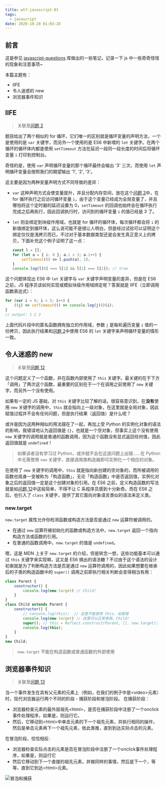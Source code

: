 ```yaml
---
title: wtf-javascript-01
tags:
  - javascript
date: 2020-10-20 01:03:28
---
```


<!-- more -->

## 前言

这是参见 [javascript-questions](https://github.com/lydiahallie/javascript-questions/blob/master/zh-CN/README-zh_CN.md) 库做出的一些笔记，记录一下 js 中一些奇奇怪怪的现象和注意事项~

本篇主题有：

- IIFE
- 令人迷惑的 new
- 浏览器事件知识

<!-- more -->

## IIFE

> 关联至[问题 2]

题目给出了两个相似的 for 循环，它们唯一的区别就是循环变量的声明方法，一个是使用的是 `var` 关键字，而另外一个使用的是 ES6 中新增的 `let` 关键字。在两个循环的循环体内都是使用 `setTimeout` 方法在延迟一段同一段长度的时间后将循环变量 `i` 打印到控制台。

奇怪的是，使用 `var` 声明循环变量的那个循环最终会输出 '3' 三次，而使用 `let` 声明循环变量会按照我们的期望输出 '1', '2', '3'。

这主要是因为两种变量声明方式不同导致的差异：

- `var` 这种声明方式会使变量提升，并且分配内存空间，放在这个[问题 2]中，在 for 循环执行之后访问循环变量 `i`，由于这个变量已经成为全局变量了，并且哪怕将这个定时器的延迟设置为 0，`setTimeout` 的回调也始终会在循环执行完成之后再执行，因此回调执行时，访问到的循环变量 `i` 的值已经是 3 了。
- `let` 则会绑定到块级作用域，也就是 for 循环的循环体，每次循环都会将 `i` 的新值绑定到循环体，这么说可能不是很让人明白，但是经过试验可以证明这个绑定仅仅是浅拷贝而已，不过对于基本数据类型还是会发生真正意义上的拷贝，下面补充这个例子证明了这一点：

    ```javascript
    const l = [];
    for (let a = { i: 0 }; a.i < 3; a.i++) {
        setTimeout(() => l.push(a), 1);
    }
    console.log(l[0] === l[1] && l[1] === l[2]); // true
    ```

这个问题体现出 ES6 中 `let` 关键字与 `var` 关键字声明变量的差异，但是在 ES6 之前，JS 程序员该如何实现或模拟块级作用域绑定呢？答案就是 IIFE（立即调用函数表达式）：

```javascript
for (var i = 0; i < 3; i++) {
    ((j) => setTimeout(() => console.log(j)))(i);
}
// output: 1 2 3
```

上面代码片段中的匿名函数拥有独立的作用域，参数 `j` 是每轮遍历变量 `i` 值的一份拷贝，因此执行结果和[问题 2]中使用 ES6 的 `let` 关键字来声明循环变量的情形一致。

## 令人迷惑的 new

> 关联至[问题 12]

这个问题定义了一个函数，并在函数内部使用了 `this` 关键字。最关键的在于下方「调用」了两次这个函数，最重要的区别在于一个在调用之前使用了 `new` 关键字，而另外一个没有使用。

如果有一定的 JS 基础，对 `this` 关键字比较了解的话，很容易意识到，在**没有**使用 `new` 关键字的调用中，`this` 就会指向上一级对象，在这里就是全局对象，因此赋值过程并不会有任何问题，但是执行结果（返回值）是什么呢？

或许是因为这两种相似的用法摆在了一起，再加上受 Python 的实例化对象的语法的影响，我错误地认为返回值是 `{}`，也就是一个空对象，但事实上这个没有使用 `new` 关键字的调用就是普通的函数调用，因为这个函数没有显式返回任何值，因此返回值就是 `undefined`！

> 如果读者没有学习过 Python，或许就不会在这道问题上出错……在 Python 中无需使用 `new` 关键字，直接调用类构造器即可实例化一个相应的对象。

在使用了 `new` 关键字的调用中，`this` 就是指向新创建的空对象的，而所被调用的函数也摇身一变被称为「构造函数」，无论「构造函数」中是否返回值，实例化对象之后的返回值一定是这个创建对象的引用。在 ES6 之前，定义构造函数的写法就是如[问题 12]中这般简单，不得不让 C 系程序员感到十分新奇。而在 ES6 之后，也引入了 `class` 关键字，提供了其它面向对象语言类似的语法来定义类。

### new.target

`new.target` 属性允许你检测函数或构造方法是否是通过 `new` 运算符被调用的。

- 在通过 `new` 运算符被初始化的函数或构造方法中，`new.target` 返回一个指向构造方法或函数的引用。
- 在普通的函数调用中，`new.target` 的值是 `undefined`。

嗯，这是 MDN 上关于 `new.target` 的介绍，但是转念一想，这些功能基本可以通过 `this` 关键字来实现嘛，这又是 ES6 搞出的语法糖？不过由于这个语法的设计初衷就是为了判断构造方法是否是通过 `new` 运算符调用的，因此如果想要在继承后的子类的构造函数中的 `super()` 调用之前即执行相关判断会变得相当有用：

```javascript
class Parent {
    constructor() {
        console.log(new.target) // Child!
    }
}
class Child extends Parent {
    constructor() {
        // console.log(this);  // 这里不能使用 this，会报错
        console.log(new.target) // 这里可以正常使用，Child!
        super(); // this = Reflect.construct(Parent, [], new.target);
        console.log(this);
    }
}
new Child;
```

> `new.target` 不能在构造函数或普通函数的外部使用

## 浏览器事件知识

> 关联至[问题 13]

当一个事件发生在具有父元素的元素上（例如，在我们的例子中是&lt;video&gt;元素）时，现代浏览器运行两个不同的阶段 - 捕获阶段和冒泡阶段。 在捕获阶段：

- 浏览器检查元素的最外层祖先&lt;html&gt;，是否在捕获阶段中注册了一个onclick事件处理程序，如果是，则运行它。
- 然后，它移动到&lt;html&gt;中单击元素的下一个祖先元素，并执行相同的操作，然后是单击元素再下一个祖先元素，依此类推，直到到达实际点击的元素。

在冒泡阶段，恰恰相反:

- 浏览器检查实际点击的元素是否在冒泡阶段中注册了一个onclick事件处理程序，如果是，则运行它
- 然后它移动到下一个直接的祖先元素，并做同样的事情，然后是下一个，等等，直到它到达&lt;html&gt;元素。

![冒泡和捕获](https://mdn.mozillademos.org/files/14075/bubbling-capturing.png)

<!-- 问题引用 -->

[问题 2]: https://github.com/lydiahallie/javascript-questions/blob/master/zh-CN/README-zh_CN.md#2-%E8%BE%93%E5%87%BA%E6%98%AF%E4%BB%80%E4%B9%88
[问题 12]: https://github.com/lydiahallie/javascript-questions/blob/master/zh-CN/README-zh_CN.md#12-%E8%BE%93%E5%87%BA%E6%98%AF%E4%BB%80%E4%B9%88
[问题 13]: https://github.com/lydiahallie/javascript-questions/blob/master/zh-CN/README-zh_CN.md#13-%E4%BA%8B%E4%BB%B6%E4%BC%A0%E6%92%AD%E7%9A%84%E4%B8%89%E4%B8%AA%E9%98%B6%E6%AE%B5%E6%98%AF%E4%BB%80%E4%B9%88
